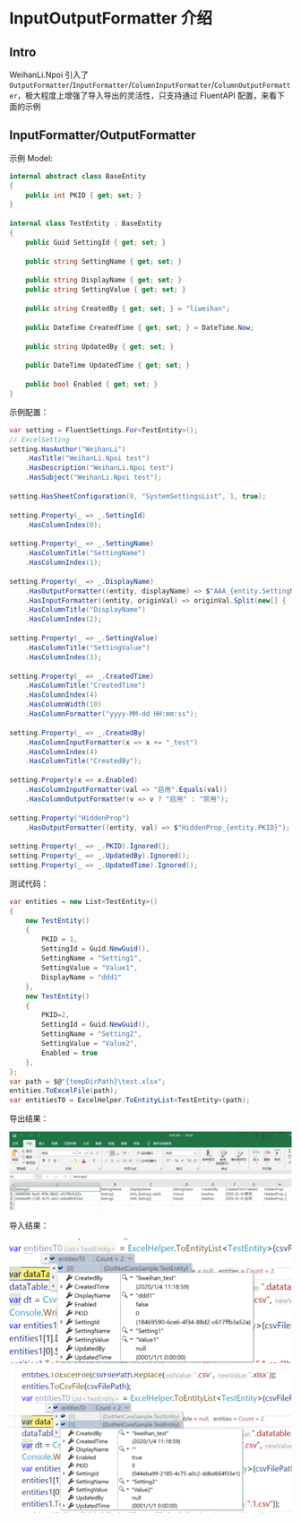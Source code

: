 # InputOutputFormatter 介绍

## Intro

WeihanLi.Npoi 引入了 `OutputFormatter`/`InputFormatter`/`ColumnInputFormatter`/`ColumnOutputFormatter`，极大程度上增强了导入导出的灵活性，只支持通过 FluentAPI 配置，来看下面的示例

## InputFormatter/OutputFormatter

示例 Model:

``` csharp
internal abstract class BaseEntity
{
    public int PKID { get; set; }
}

internal class TestEntity : BaseEntity
{
    public Guid SettingId { get; set; }

    public string SettingName { get; set; }

    public string DisplayName { get; set; }
    public string SettingValue { get; set; }

    public string CreatedBy { get; set; } = "liweihan";

    public DateTime CreatedTime { get; set; } = DateTime.Now;

    public string UpdatedBy { get; set; }

    public DateTime UpdatedTime { get; set; }

    public bool Enabled { get; set; }
}
```

示例配置：

``` csharp
var setting = FluentSettings.For<TestEntity>();
// ExcelSetting
setting.HasAuthor("WeihanLi")
    .HasTitle("WeihanLi.Npoi test")
    .HasDescription("WeihanLi.Npoi test")
    .HasSubject("WeihanLi.Npoi test");

setting.HasSheetConfiguration(0, "SystemSettingsList", 1, true);

setting.Property(_ => _.SettingId)
    .HasColumnIndex(0);

setting.Property(_ => _.SettingName)
    .HasColumnTitle("SettingName")
    .HasColumnIndex(1);

setting.Property(_ => _.DisplayName)
    .HasOutputFormatter((entity, displayName) => $"AAA_{entity.SettingName}_{displayName}")
    .HasInputFormatter((entity, originVal) => originVal.Split(new[] { '_' })[2])
    .HasColumnTitle("DisplayName")
    .HasColumnIndex(2);

setting.Property(_ => _.SettingValue)
    .HasColumnTitle("SettingValue")
    .HasColumnIndex(3);

setting.Property(_ => _.CreatedTime)
    .HasColumnTitle("CreatedTime")
    .HasColumnIndex(4)
    .HasColumnWidth(10)
    .HasColumnFormatter("yyyy-MM-dd HH:mm:ss");

setting.Property(_ => _.CreatedBy)
    .HasColumnInputFormatter(x => x += "_test")
    .HasColumnIndex(4)
    .HasColumnTitle("CreatedBy");

setting.Property(x => x.Enabled)
    .HasColumnInputFormatter(val => "启用".Equals(val))
    .HasColumnOutputFormatter(v => v ? "启用" : "禁用");

setting.Property("HiddenProp")
    .HasOutputFormatter((entity, val) => $"HiddenProp_{entity.PKID}");

setting.Property(_ => _.PKID).Ignored();
setting.Property(_ => _.UpdatedBy).Ignored();
setting.Property(_ => _.UpdatedTime).Ignored();
```

测试代码：

``` csharp
var entities = new List<TestEntity>()
{
    new TestEntity()
    {
        PKID = 1,
        SettingId = Guid.NewGuid(),
        SettingName = "Setting1",
        SettingValue = "Value1",
        DisplayName = "ddd1"
    },
    new TestEntity()
    {
        PKID=2,
        SettingId = Guid.NewGuid(),
        SettingName = "Setting2",
        SettingValue = "Value2",
        Enabled = true
    },
};
var path = $@"{tempDirPath}\test.xlsx";
entities.ToExcelFile(path);
var entitiesT0 = ExcelHelper.ToEntityList<TestEntity>(path);
```

导出结果：

![](./images/489462-20200104112133779-1180097402.png)


导入结果：

![](./images/489462-20200104112017420-1450911242.png)

![](./images/489462-20200104112025927-873408781.png)
